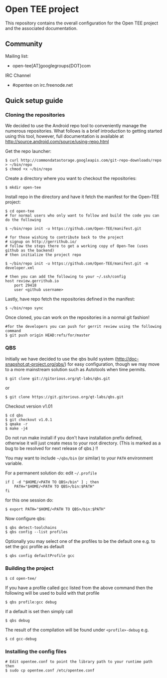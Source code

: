 Open TEE project
=======

This repository contains the overall configuration for the Open TEE project and the associated documentation.

Community
------

Mailing list:
* open-tee[AT]googlegroups{DOT}com

IRC Channel
* #opentee on irc.freenode.net

Quick setup guide
------

### Cloning the repositories

We decided to use the Android repo tool to conveniently manage the numerous repositories.  What follows is a brief introduction to getting started using this tool, however, full documentation is available at http://source.android.com/source/using-repo.html

Get the repo launcher:

    $ curl http://commondatastorage.googleapis.com/git-repo-downloads/repo > ~/bin/repo
    $ chmod +x ~/bin/repo

Create a directory where you want to checkout the repositories:

    $ mkdir open-tee

Install repo in the directory and have it fetch the manifest for the Open-TEE project:

    $ cd open-tee
    # for normal users who only want to follow and build the code you can do the following

    $ ~/bin/repo init -u https://github.com/Open-TEE/manifest.git

    # for those wishing to contribute back to the project
    # signup on http://gerrithub.io/
    # follow the steps there to get a working copy of Open-Tee (uses github as the backend)
    # then initialize the project repo

    $ ~/bin/repo init -u https://github.com/Open-TEE/manifest.git -m developer.xml

    # then you can add the following to your ~/.ssh/config
    host review.gerrithub.io
        port 29418
        user <github username>

Lastly, have repo fetch the repositories defined in the manifest:

    $ ~/bin/repo sync

Once cloned, you can work on the repositories in a normal git fashion!

    #for the developers you can push for gerrit review using the following command
    $ git push origin HEAD:refs/for/master


### QBS

Initially we have decided to use the qbs build system (http://doc-snapshot.qt-project.org/qbs/) for easy configuration, though we may move to a more mainstream solution such as Autotools when time permits.

    $ git clone git://gitorious.org/qt-labs/qbs.git

or

    $ git clone https://git.gitorious.org/qt-labs/qbs.git

Checkout version v1.01
    
    $ cd qbs
    $ git checkout v1.0.1
    $ qmake -r
    $ make -j4

Do not run make install if you don't have installation prefix defined, otherwise it will just create mess to your root directory. (This is marked as a bug to be resolved for next release of qbs.) !!

You may want to include `~/qbs/bin` (or similar) to your `PATH` environment variable.

For a permanent solution do:
edit `~/.profile`

    if [ -d "$HOME/<PATH TO QBS>/bin" ] ; then
        PATH="$HOME/<PATH TO QBS>/bin:$PATH"
    fi

for this one session do:

    $ export PATH="$HOME/<PATH TO QBS>/bin:$PATH"

Now configure qbs:

    $ qbs detect-toolchains
    $ qbs config --list profiles

Optionally you may select one of the profiles to be the default one e.g. to set the gcc profile as default

    $ qbs config defaultProfile gcc


### Building the project

    $ cd open-tee/

If you have a profile called gcc listed from the above command then the following will be used to build with that profile

    $ qbs profile:gcc debug

If a default is set then simply call

    $ qbs debug

The result of the compilation will be found under `<profile>-debug` e.g.

    $ cd gcc-debug

### Installing the config files

    # Edit opentee.conf to point the library path to your runtime path then
    $ sudo cp opentee.conf /etc/opentee.conf
